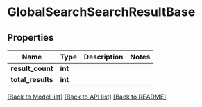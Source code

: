 # GlobalSearchSearchResultBase

## Properties
Name | Type | Description | Notes
------------ | ------------- | ------------- | -------------
**result_count** | **int** |  | 
**total_results** | **int** |  | 

[[Back to Model list]](../README.md#documentation-for-models) [[Back to API list]](../README.md#documentation-for-api-endpoints) [[Back to README]](../README.md)


